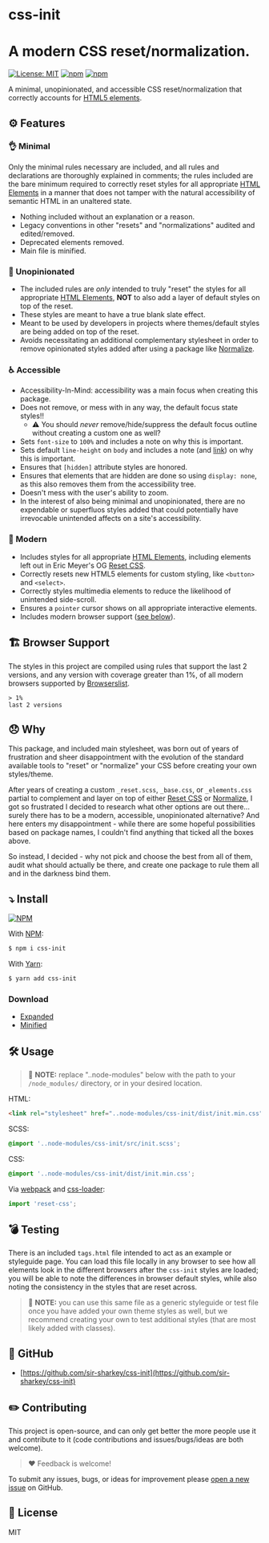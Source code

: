 # css-init

# A modern CSS reset/normalization.

[![License: MIT](https://img.shields.io/badge/License-MIT-blue.svg)](https://opensource.org/licenses/MIT)
[![npm](https://img.shields.io/npm/v/css-init?color=%23cb0000)](https://www.npmjs.com/package/scss-reset)
[![npm](https://img.shields.io/npm/dw/css-init)](https://www.npmjs.com/package/scss-reset)

A minimal, unopinionated, and accessible CSS reset/normalization that correctly accounts for [HTML5 elements](https://developer.mozilla.org/en-US/docs/Web/HTML/Element).

## ⚙️ Features

### 👌 Minimal

Only the minimal rules necessary are included, and all rules and declarations are thoroughly explained in comments; the rules included are the bare minimum required to correctly reset styles for all appropriate [HTML Elements](https://developer.mozilla.org/en-US/docs/Web/HTML/Element) in a manner that does not tamper with the natural accessibility of semantic HTML in an unaltered state.

- Nothing included without an explanation or a reason.
- Legacy conventions in other "resets" and "normalizations" audited and edited/removed.
- Deprecated elements removed.
- Main file is minified.

### 🤫 Unopinionated

- The included rules are _only_ intended to truly "reset" the styles for all appropriate [HTML Elements](https://developer.mozilla.org/en-US/docs/Web/HTML/Element), **NOT** to also add a layer of default styles on top of the reset.
- These styles are meant to have a true blank slate effect.
- Meant to be used by developers in projects where themes/default styles are being added on top of the reset.
- Avoids necessitating an additional complementary stylesheet in order to remove opinionated styles added after using a package like [Normalize](https://necolas.github.io/normalize.css/).

### ♿️ Accessible

- Accessibility-In-Mind: accessibility was a main focus when creating this package.
- Does not remove, or mess with in any way, the default focus state styles!!
  - ⚠️ You should _never_ remove/hide/suppress the default focus outline without creating a custom one as well?
- Sets `font-size` to `100%` and includes a note on why this is important.
- Sets default `line-height` on `body` and includes a note (and [link](https://developer.mozilla.org/en-US/docs/Web/CSS/line-height#accessibility_concerns)) on why this is important.
- Ensures that `[hidden]` attribute styles are honored.
- Ensures that elements that are hidden are done so using `display: none`, as this also removes them from the accessibility tree.
- Doesn't mess with the user's ability to zoom.
- In the interest of also being minimal and unopinionated, there are no expendable or superfluos styles added that could potentially have irrevocable unintended affects on a site's accessibility.

### 📱 Modern

- Includes styles for all appropriate [HTML Elements](https://developer.mozilla.org/en-US/docs/Web/HTML/Element), including elements left out in Eric Meyer's OG [Reset CSS](https://meyerweb.com/eric/tools/css/reset/).
- Correctly resets new HTML5 elements for custom styling, like `<button>` and `<select>`.
- Correctly styles multimedia elements to reduce the likelihood of unintended side-scroll.
- Ensures a `pointer` cursor shows on all appropriate interactive elements.
- Includes modern browser support ([see below](#browser-support)).

## 🏗 Browser Support

The styles in this project are compiled using rules that support the last 2 versions, and any version with coverage greater than 1%, of all modern browsers supported by [Browserslist](https://github.com/browserslist/browserslist).

```text
> 1%
last 2 versions
```

## 😞 Why

This package, and included main stylesheet, was born out of years of frustration and sheer disappointment with the evolution of the standard available tools to "reset" or "normalize" your CSS before creating your own styles/theme.

After years of creating a custom `_reset.scss`, `_base.css`, or `_elements.css` partial to complement and layer on top of either [Reset CSS](https://meyerweb.com/eric/tools/css/reset/) or [Normalize](https://necolas.github.io/normalize.css/), I got so frustrated I decided to research what other options are out there... surely there has to be a modern, accessible, unopinionated alternative? And here enters my disappointment - while there are some hopeful possibilities based on package names, I couldn't find anything that ticked all the boxes above.

So instead, I decided - why not pick and choose the best from all of them, audit what should actually be there, and create one package to rule them all and in the darkness bind them.

## ⤵️ Install

[![NPM](https://nodei.co/npm/css-init.png?compact=true)](https://nodei.co/npm/css-init/)

With [NPM](http://npmjs.com):

```sh
$ npm i css-init
```

With [Yarn](https://yarnpkg.com):

```sh
$ yarn add css-init
```

### Download

- [Expanded](https://github.com/sir-sharkey/css-init/blob/main/dist/init.css)
- [Minified](https://github.com/sir-sharkey/css-init/blob/main/dist/init.min.css)

## 🛠 Usage

> 📝 **NOTE:** replace "..node-modules" below with the path to your `/node_modules/` directory, or in your desired location.

HTML:

```html
<link rel="stylesheet" href="..node-modules/css-init/dist/init.min.css">
```

SCSS:

```scss
@import '..node-modules/css-init/src/init.scss';
```

CSS:

```css
@import '..node-modules/css-init/dist/init.min.css';
```

Via [webpack](https://webpack.js.org/) and [css-loader](https://github.com/webpack-contrib/css-loader):

```js
import 'reset-css';
```

## 💣 Testing

There is an included `tags.html` file intended to act as an example or styleguide page. You can load this file locally in any browser to see how all elements look in the different browsers after the `css-init` styles are loaded; you will be able to note the differences in browser default styles, while also noting the consistency in the styles that are reset across.

> 📝 **NOTE:** you can use this same file as a generic styleguide or test file once you have added your own theme styles as well, but we recommend creating your own to test additional styles (that are most likely added with classes).

## 👥 GitHub

- [https://github.com/sir-sharkey/css-init](https://github.com/sir-sharkey/css-init)

## ✏️ Contributing

This project is open-source, and can only get better the more people use it and contribute to it (code contributions and issues/bugs/ideas are both welcome).

> ❤️ Feedback is welcome!

To submit any issues, bugs, or ideas for improvement please [open a new issue](https://github.com/sir-sharkey/css-init/issues/new) on GitHub.

## 📄 License

MIT
